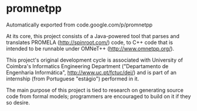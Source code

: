 # promnetpp
Automatically exported from code.google.com/p/promnetpp

At its core, this project consists of a Java-powered tool that parses and translates PROMELA (http://spinroot.com/) code, to C++ code that is intended to be runnable under OMNeT++ (http://www.omnetpp.org/).

This project's original development cycle is associated with University of Coimbra's Informatics Engineering Department ("Departamento de Engenharia Informática", http://www.uc.pt/fctuc/dei/) and is part of an internship (from Portuguese "estágio") performed in it.

The main purpose of this project is tied to research on generating source code from formal models; programmers are encouraged to build on it if they so desire.
